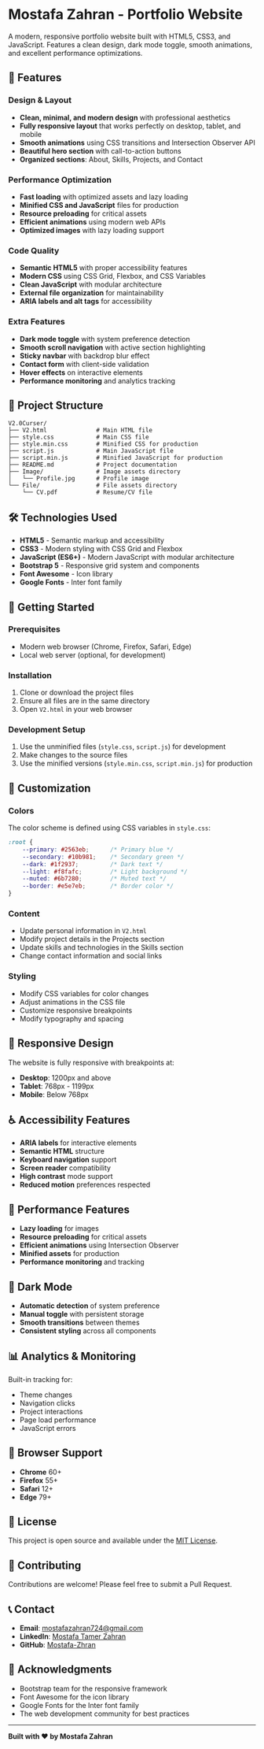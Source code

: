 # Mostafa Zahran - Portfolio Website

A modern, responsive portfolio website built with HTML5, CSS3, and JavaScript. Features a clean design, dark mode toggle, smooth animations, and excellent performance optimizations.

## 🚀 Features

### Design & Layout
- **Clean, minimal, and modern design** with professional aesthetics
- **Fully responsive layout** that works perfectly on desktop, tablet, and mobile
- **Smooth animations** using CSS transitions and Intersection Observer API
- **Beautiful hero section** with call-to-action buttons
- **Organized sections**: About, Skills, Projects, and Contact

### Performance Optimization
- **Fast loading** with optimized assets and lazy loading
- **Minified CSS and JavaScript** files for production
- **Resource preloading** for critical assets
- **Efficient animations** using modern web APIs
- **Optimized images** with lazy loading support

### Code Quality
- **Semantic HTML5** with proper accessibility features
- **Modern CSS** using CSS Grid, Flexbox, and CSS Variables
- **Clean JavaScript** with modular architecture
- **External file organization** for maintainability
- **ARIA labels and alt tags** for accessibility

### Extra Features
- **Dark mode toggle** with system preference detection
- **Smooth scroll navigation** with active section highlighting
- **Sticky navbar** with backdrop blur effect
- **Contact form** with client-side validation
- **Hover effects** on interactive elements
- **Performance monitoring** and analytics tracking

## 📁 Project Structure

```
V2.0Curser/
├── V2.html              # Main HTML file
├── style.css            # Main CSS file
├── style.min.css        # Minified CSS for production
├── script.js            # Main JavaScript file
├── script.min.js        # Minified JavaScript for production
├── README.md            # Project documentation
├── Image/               # Image assets directory
│   └── Profile.jpg      # Profile image
└── File/                # File assets directory
    └── CV.pdf           # Resume/CV file
```

## 🛠️ Technologies Used

- **HTML5** - Semantic markup and accessibility
- **CSS3** - Modern styling with CSS Grid and Flexbox
- **JavaScript (ES6+)** - Modern JavaScript with modular architecture
- **Bootstrap 5** - Responsive grid system and components
- **Font Awesome** - Icon library
- **Google Fonts** - Inter font family

## 🚀 Getting Started

### Prerequisites
- Modern web browser (Chrome, Firefox, Safari, Edge)
- Local web server (optional, for development)

### Installation
1. Clone or download the project files
2. Ensure all files are in the same directory
3. Open `V2.html` in your web browser

### Development Setup
1. Use the unminified files (`style.css`, `script.js`) for development
2. Make changes to the source files
3. Use the minified versions (`style.min.css`, `script.min.js`) for production

## 🎨 Customization

### Colors
The color scheme is defined using CSS variables in `style.css`:

```css
:root {
    --primary: #2563eb;      /* Primary blue */
    --secondary: #10b981;    /* Secondary green */
    --dark: #1f2937;         /* Dark text */
    --light: #f8fafc;        /* Light background */
    --muted: #6b7280;        /* Muted text */
    --border: #e5e7eb;       /* Border color */
}
```

### Content
- Update personal information in `V2.html`
- Modify project details in the Projects section
- Update skills and technologies in the Skills section
- Change contact information and social links

### Styling
- Modify CSS variables for color changes
- Adjust animations in the CSS file
- Customize responsive breakpoints
- Modify typography and spacing

## 📱 Responsive Design

The website is fully responsive with breakpoints at:
- **Desktop**: 1200px and above
- **Tablet**: 768px - 1199px
- **Mobile**: Below 768px

## ♿ Accessibility Features

- **ARIA labels** for interactive elements
- **Semantic HTML** structure
- **Keyboard navigation** support
- **Screen reader** compatibility
- **High contrast** mode support
- **Reduced motion** preferences respected

## 🚀 Performance Features

- **Lazy loading** for images
- **Resource preloading** for critical assets
- **Efficient animations** using Intersection Observer
- **Minified assets** for production
- **Performance monitoring** and tracking

## 🌙 Dark Mode

- **Automatic detection** of system preference
- **Manual toggle** with persistent storage
- **Smooth transitions** between themes
- **Consistent styling** across all components

## 📊 Analytics & Monitoring

Built-in tracking for:
- Theme changes
- Navigation clicks
- Project interactions
- Page load performance
- JavaScript errors

## 🔧 Browser Support

- **Chrome** 60+
- **Firefox** 55+
- **Safari** 12+
- **Edge** 79+

## 📝 License

This project is open source and available under the [MIT License](LICENSE).

## 🤝 Contributing

Contributions are welcome! Please feel free to submit a Pull Request.

## 📞 Contact

- **Email**: mostafazahran724@gmail.com
- **LinkedIn**: [Mostafa Tamer Zahran](https://www.linkedin.com/in/mostafa-tamer-zahran/)
- **GitHub**: [Mostafa-Zhran](https://github.com/Mostafa-Zhran)

## 🙏 Acknowledgments

- Bootstrap team for the responsive framework
- Font Awesome for the icon library
- Google Fonts for the Inter font family
- The web development community for best practices

---

**Built with ❤️ by Mostafa Zahran**
